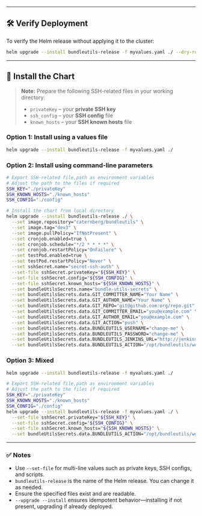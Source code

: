 
---

## 🛠️ Verify Deployment

To verify the Helm release without applying it to the cluster:

```bash
helm upgrade --install bundleutils-release -f myvalues.yaml ./ --dry-run
```

---

## 🚀 Install the Chart

> **Note:** Prepare the following SSH-related files in your working directory:
>
> * `privateKey` – your **private SSH key**
> * `ssh_config` – your **SSH config** file
> * `known_hosts` – your **SSH known hosts** file

### Option 1: Install using a values file

```bash
helm upgrade --install bundleutils-release -f myvalues.yaml ./
```

### Option 2: Install using command-line parameters

```bash
# Export SSH-related file,path as environment variables 
# Adjust the path to the files if required
SSH_KEY="./privateKey"
SSH_KNOWN_HOSTS="./known_hosts"
SSH_CONFIG="./config"

# Install the chart from local directory
helm upgrade --install bundleutils-release ./ \
  --set image.repository="caternberg/bundleutils" \
  --set image.tag="dev3" \
  --set image.pullPolicy="IfNotPresent" \
  --set cronjob.enabled=true \
  --set cronjob.schedule="*/2 * * * *" \
  --set cronjob.restartPolicy="OnFailure" \
  --set testPod.enabled=true \
  --set testPod.restartPolicy="Never" \
  --set sshSecret.name="secret-ssh-auth" \
  --set-file sshSecret.privateKey="${SSH_KEY}" \
  --set-file sshSecret.config="${SSH_CONFIG}" \
  --set-file sshSecret.known_hosts="${SSH_KNOWN_HOSTS}" \
  --set bundleUtilsSecrets.name="bundle-utils-secrets" \
  --set bundleUtilsSecrets.data.GIT_COMMITTER_NAME="Your Name" \
  --set bundleUtilsSecrets.data.GIT_AUTHOR_NAME="Your Name" \
  --set bundleUtilsSecrets.data.GIT_REPO="git@github.com:org/repo.git" \
  --set bundleUtilsSecrets.data.GIT_COMMITTER_EMAIL="you@example.com" \
  --set bundleUtilsSecrets.data.GIT_AUTHOR_EMAIL="you@example.com" \
  --set bundleUtilsSecrets.data.GIT_ACTION="push" \
  --set bundleUtilsSecrets.data.BUNDLEUTILS_USERNAME="change-me" \
  --set bundleUtilsSecrets.data.BUNDLEUTILS_PASSWORD="change-me" \
  --set bundleUtilsSecrets.data.BUNDLEUTILS_JENKINS_URL="http://jenkins.example.com" \
  --set bundleUtilsSecrets.data.BUNDLEUTILS_ACTION="/opt/bundleutils/work/examples/tutorials/auditing/audit.sh"
```

### Option 3: Mixed

```bash
helm upgrade --install bundleutils-release -f myvalues.yaml ./
```

```bash
# Export SSH-related file,path as environment variables 
# Adjust the path to the files if required
SSH_KEY="./privateKey"
SSH_KNOWN_HOSTS="./known_hosts"
SSH_CONFIG="./config"
helm upgrade --install bundleutils-release -f myvalues.yaml ./ \
  --set-file sshSecret.privateKey="${SSH_KEY}" \
  --set-file sshSecret.config="${SSH_CONFIG}" \
  --set-file sshSecret.known_hosts="${SSH_KNOWN_HOSTS}" \
  --set bundleUtilsSecrets.data.BUNDLEUTILS_ACTION="/opt/bundleutils/work/examples/tutorials/auditing/audit.sh"
```
---

### ✅ Notes

* Use `--set-file` for multi-line values such as private keys, SSH configs, and scripts.
* `bundleutils-release` is the name of the Helm release. You can change it as needed.
* Ensure the specified files exist and are readable.
* `--upgrade --install` ensures idempotent behavior—installing if not present, upgrading if already deployed.

